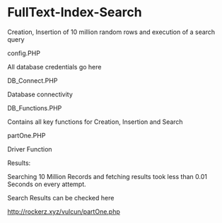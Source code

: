 # FullText-Index-Search
Creation, Insertion of 10 million random rows and execution of a search query

config.PHP

All database credentials go here

DB_Connect.PHP

Database connectivity

DB_Functions.PHP

Contains all key functions for Creation, Insertion and Search

partOne.PHP

Driver Function

Results:

Searching 10 Million Records and fetching results took less than 0.01 Seconds on every attempt.

Search Results can be checked here


http://rockerz.xyz/vulcun/partOne.php


